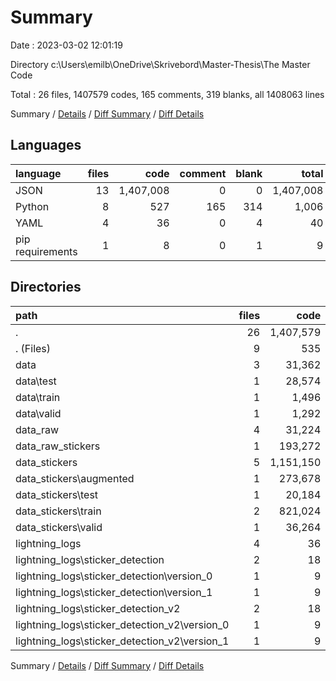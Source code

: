 # Summary

Date : 2023-03-02 12:01:19

Directory c:\\Users\\emilb\\OneDrive\\Skrivebord\\Master-Thesis\\The Master Code

Total : 26 files,  1407579 codes, 165 comments, 319 blanks, all 1408063 lines

Summary / [Details](details.md) / [Diff Summary](diff.md) / [Diff Details](diff-details.md)

## Languages
| language | files | code | comment | blank | total |
| :--- | ---: | ---: | ---: | ---: | ---: |
| JSON | 13 | 1,407,008 | 0 | 0 | 1,407,008 |
| Python | 8 | 527 | 165 | 314 | 1,006 |
| YAML | 4 | 36 | 0 | 4 | 40 |
| pip requirements | 1 | 8 | 0 | 1 | 9 |

## Directories
| path | files | code | comment | blank | total |
| :--- | ---: | ---: | ---: | ---: | ---: |
| . | 26 | 1,407,579 | 165 | 319 | 1,408,063 |
| . (Files) | 9 | 535 | 165 | 315 | 1,015 |
| data | 3 | 31,362 | 0 | 0 | 31,362 |
| data\\test | 1 | 28,574 | 0 | 0 | 28,574 |
| data\\train | 1 | 1,496 | 0 | 0 | 1,496 |
| data\\valid | 1 | 1,292 | 0 | 0 | 1,292 |
| data_raw | 4 | 31,224 | 0 | 0 | 31,224 |
| data_raw_stickers | 1 | 193,272 | 0 | 0 | 193,272 |
| data_stickers | 5 | 1,151,150 | 0 | 0 | 1,151,150 |
| data_stickers\\augmented | 1 | 273,678 | 0 | 0 | 273,678 |
| data_stickers\\test | 1 | 20,184 | 0 | 0 | 20,184 |
| data_stickers\\train | 2 | 821,024 | 0 | 0 | 821,024 |
| data_stickers\\valid | 1 | 36,264 | 0 | 0 | 36,264 |
| lightning_logs | 4 | 36 | 0 | 4 | 40 |
| lightning_logs\\sticker_detection | 2 | 18 | 0 | 2 | 20 |
| lightning_logs\\sticker_detection\\version_0 | 1 | 9 | 0 | 1 | 10 |
| lightning_logs\\sticker_detection\\version_1 | 1 | 9 | 0 | 1 | 10 |
| lightning_logs\\sticker_detection_v2 | 2 | 18 | 0 | 2 | 20 |
| lightning_logs\\sticker_detection_v2\\version_0 | 1 | 9 | 0 | 1 | 10 |
| lightning_logs\\sticker_detection_v2\\version_1 | 1 | 9 | 0 | 1 | 10 |

Summary / [Details](details.md) / [Diff Summary](diff.md) / [Diff Details](diff-details.md)